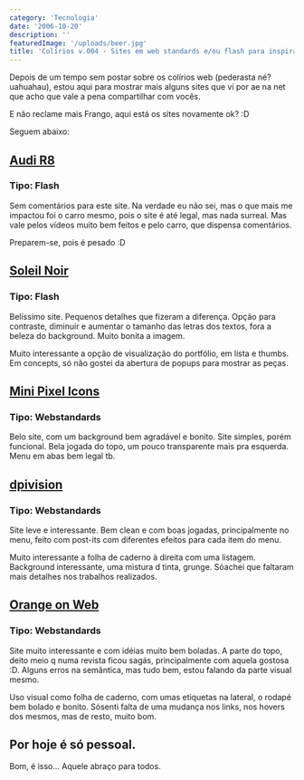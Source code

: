 ```yaml
---
category: 'Tecnologia'
date: '2006-10-20'
description: ''
featuredImage: '/uploads/beer.jpg'
title: 'Colírios v.004 - Sites em web standards e/ou flash para inspiração!'
---
```


Depois de um tempo sem postar sobre os colírios web (pederasta né? uahuahau), estou aqui para mostrar mais alguns sites que vi por ae na net que acho que vale a pena compartilhar com vocês.

E não reclame mais Frango, aqui está os sites novamente ok? :D

Seguem abaixo:

## [Audi R8](http://microsites.audi.com/audir8/html/index.php?lang=en 'Ver o site do Audi R8')

### Tipo: Flash

Sem comentários para este site. Na verdade eu não sei, mas o que mais me impactou foi o carro mesmo, pois o site é até legal, mas nada surreal. Mas vale pelos vídeos muito bem feitos e pelo carro, que dispensa comentários.

Preparem-se, pois é pesado :D

## [Soleil Noir](http://www.soleilnoir.net/ 'Ver o site da Soleil Noir')

### Tipo: Flash

Belíssimo site. Pequenos detalhes que fizeram a diferença. Opção para contraste, diminuir e aumentar o tamanho das letras dos textos, fora a beleza do background. Muito bonita a imagem.

Muito interessante a opção de visualização do portfólio, em lista e thumbs. Em concepts, só não gostei da abertura de popups para mostrar as peças.

## [Mini Pixel Icons](http://www.ndesign-studio.com/resources/mini-pixel-icons/ 'Ver o site do Mini Pixel Icons')

### Tipo: Webstandards

Belo site, com um background bem agradável e bonito. Site simples, porém funcional. Bela jogada do topo, um pouco transparente mais pra esquerda. Menu em abas bem legal tb.

## [dpivision](http://www.dpivision.com/ 'Ver o site da dpivision')

### Tipo: Webstandards

Site leve e interessante. Bem clean e com boas jogadas, principalmente no menu, feito com post-its com diferentes efeitos para cada item do menu.

Muito interessante a folha de caderno à direita com uma listagem. Background interessante, uma mistura d tinta, grunge. Sóachei que faltaram mais detalhes nos trabalhos realizados.

## [Orange on Web](http://orangeonweb.com/index.htm 'Ver o site da Orange on Web')

### Tipo: Webstandards

Site muito interessante e com idéias muito bem boladas. A parte do topo, deito meio q numa revista ficou sagás, principalmente com aquela gostosa :D. Alguns erros na semântica, mas tudo bem, estou falando da parte visual mesmo.

Uso visual como folha de caderno, com umas etiquetas na lateral, o rodapé bem bolado e bonito. Sósenti falta de uma mudança nos links, nos hovers dos mesmos, mas de resto, muito bom.

## Por hoje é só pessoal.

Bom, é isso... Aquele abraço para todos.
